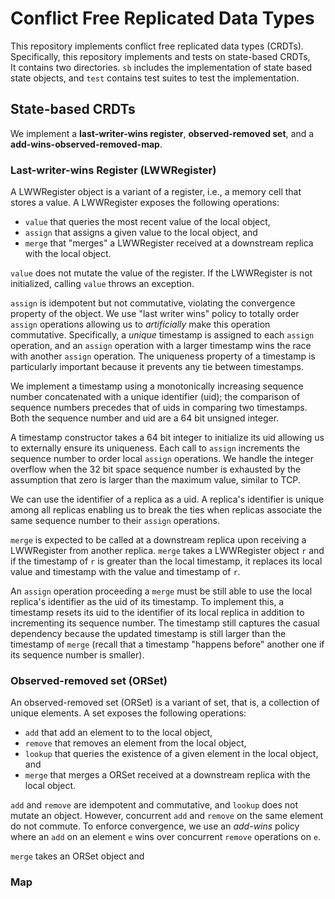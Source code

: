 # Conflict Free Replicated Data Types

This repository implements conflict free replicated data types (CRDTs).
Specifically, this repository implements and tests on state-based CRDTs,  
It contains two directories.
`sb` includes the implementation of state based state objects, 
and `test` contains test suites to test the implementation.

## State-based CRDTs
We implement a __last-writer-wins register__, __observed-removed set__, and a __add-wins-observed-removed-map__.

### Last-writer-wins Register (LWWRegister)
A LWWRegister object is a variant of a register, i.e., a memory cell that stores a value.
A LWWRegister exposes the following operations:
- `value` that queries the most recent value of the local object,
- `assign` that assigns a given value to the local object, and
- `merge` that "merges" a LWWRegister received at a downstream replica with the local object.

`value` does not mutate the value of the register. If the LWWRegister is not initialized,
calling `value` throws an exception.

`assign` is idempotent but not commutative, violating the convergence property of the object.
We use "last writer wins" policy to totally order `assign` operations allowing us to 
*artificially* make this operation commutative.
Specifically, a *unique* timestamp is assigned to each `assign` operation, and an `assign`
operation with a larger timestamp wins the race with another `assign` operation. The uniqueness
property of a timestamp is particularly important because it prevents any tie
between timestamps.

We implement a timestamp using a monotonically increasing sequence number concatenated with
a unique identifier (uid); the comparison of sequence numbers precedes that of uids in comparing
two timestamps. Both the sequence number and uid are a 64 bit unsigned integer.

A timestamp constructor takes a 64 bit integer to initialize its uid allowing us to externally
ensure its uniqueness. Each call to `assign` increments the sequence number to order local `assign`
operations. We handle the integer overflow when the 32 bit space sequence number is exhausted by
the assumption that zero is larger than the maximum value, similar to TCP. 

We can use the identifier of a replica as a uid. A replica's identifier is unique among all 
replicas enabling us to break the ties when replicas associate the same sequence number to
their `assign` operations.

`merge` is expected to be called at a downstream replica upon receiving a LWWRegister from 
another replica. `merge` takes a LWWRegister object `r` and if the timestamp of `r` is greater
than the local timestamp, it replaces its local value and timestamp with the value and
timestamp of `r`.

An `assign` operation proceeding a `merge` must be still able to use the local replica's 
identifier as the uid of its timestamp. To implement this, a timestamp resets its uid to 
the identifier of its local replica in addition to incrementing its sequence number. The 
timestamp still captures the casual dependency because the updated timestamp is still larger 
than the timestamp of `merge` (recall that a timestamp "happens before" another one if its 
sequence number is smaller).

### Observed-removed set (ORSet)
An observed-removed set (ORSet) is a variant of set, that is, a collection of unique elements.
A set exposes the following operations:
- `add` that add an element to to the local object,
- `remove` that removes an element from the local object,
- `lookup` that queries the existence of a given element in the local object, and
- `merge` that merges a ORSet received at a downstream replica with the local object.

`add` and `remove` are idempotent and commutative, and `lookup` does not mutate an object.
However, concurrent `add` and `remove` on the same element do not commute. To enforce convergence, 
we use an *add-wins* policy where an `add` on an element `e` wins over concurrent `remove` operations
on `e`.

`merge` takes an ORSet object and 

### Map

